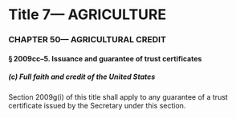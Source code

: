 
# Title 7— AGRICULTURE
### CHAPTER 50— AGRICULTURAL CREDIT
#### § 2009cc–5. Issuance and guarantee of trust certificates
##### (c) Full faith and credit of the United States

Section 2009g(i) of this title shall apply to any guarantee of a trust certificate issued by the Secretary under this section.
